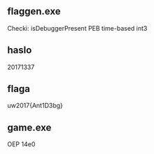 ## flaggen.exe
Checki:
isDebuggerPresent
PEB
time-based
int3


## haslo
20171337

## flaga
uw2017{Ant1D3bg}


## game.exe
OEP
14e0
